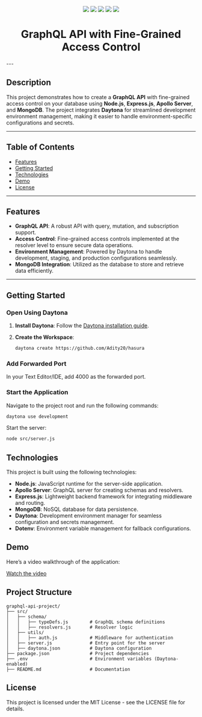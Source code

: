 

<p align="center">
  <img src="https://img.shields.io/badge/GraphQL-E10098?style=for-the-badge&logo=graphql&logoColor=white">
  <img src="https://img.shields.io/badge/Node.js-43853D?style=for-the-badge&logo=node.js&logoColor=white">
  <img src="https://img.shields.io/badge/Express.js-000000?style=for-the-badge&logo=express&logoColor=white">
  <img src="https://img.shields.io/badge/Daytona-00A8E8?style=for-the-badge">
  <img src="https://img.shields.io/badge/MongoDB-47A248?style=for-the-badge&logo=mongodb&logoColor=white">
</p>
<h1 align="center">GraphQL API with Fine-Grained Access Control</h1>
---

## Description

This project demonstrates how to create a **GraphQL API** with fine-grained access control on your database using **Node.js**, **Express.js**, **Apollo Server**, and **MongoDB**. The project integrates **Daytona** for streamlined development environment management, making it easier to handle environment-specific configurations and secrets.

---

## Table of Contents

- [Features](#features)
- [Getting Started](#getting-started)
- [Technologies](#technologies)
- [Demo](#demo)
- [License](#license)

---

## Features

- **GraphQL API**: A robust API with query, mutation, and subscription support.
- **Access Control**: Fine-grained access controls implemented at the resolver level to ensure secure data operations.
- **Environment Management**: Powered by Daytona to handle development, staging, and production configurations seamlessly.
- **MongoDB Integration**: Utilized as the database to store and retrieve data efficiently.

---

## Getting Started

### Open Using Daytona

1. **Install Daytona**: Follow the [Daytona installation guide](https://www.daytona.io/docs/installation/installation/).

2. **Create the Workspace**:
   ```bash
   daytona create https://github.com/Adity20/hasura
   ```

### Add Forwarded Port

In your Text Editor/IDE, add 4000 as the forwarded port.

### Start the Application

Navigate to the project root and run the following commands:

```bash
daytona use development
```

Start the server:

```bash
node src/server.js
```

## Technologies

This project is built using the following technologies:

- **Node.js**: JavaScript runtime for the server-side application.
- **Apollo Server**: GraphQL server for creating schemas and resolvers.
- **Express.js**: Lightweight backend framework for integrating middleware and routing.
- **MongoDB**: NoSQL database for data persistence.
- **Daytona**: Development environment manager for seamless configuration and secrets management.
- **Dotenv**: Environment variable management for fallback configurations.

## Demo

Here’s a video walkthrough of the application:

[Watch the video](https://github.com/Adity20/Sample-Template/blob/main/WhatsApp%20Video%202024-12-17%20at%2000.05.09_2c554090.mp4)


## Project Structure

```plaintext
graphql-api-project/
├── src/
│   ├── schema/
│   │   ├── typeDefs.js        # GraphQL schema definitions
│   │   ├── resolvers.js       # Resolver logic
│   ├── utils/
│   │   ├── auth.js            # Middleware for authentication
│   ├── server.js              # Entry point for the server
│   ├── daytona.json           # Daytona configuration
├── package.json               # Project dependencies
├── .env                       # Environment variables (Daytona-enabled)
├── README.md                  # Documentation
```

## License

This project is licensed under the MIT License - see the LICENSE file for details.


